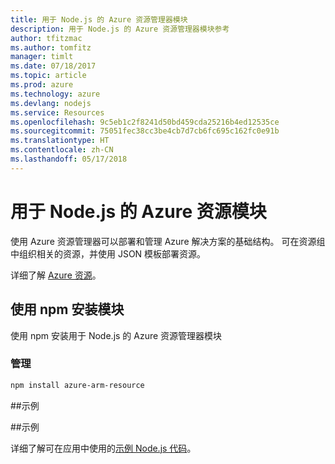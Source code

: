 ```yaml
---
title: 用于 Node.js 的 Azure 资源管理器模块
description: 用于 Node.js 的 Azure 资源管理器模块参考
author: tfitzmac
ms.author: tomfitz
manager: timlt
ms.date: 07/18/2017
ms.topic: article
ms.prod: azure
ms.technology: azure
ms.devlang: nodejs
ms.service: Resources
ms.openlocfilehash: 9c5eb1c2f8241d50bd459cda25216b4ed12535ce
ms.sourcegitcommit: 75051fec38cc3be4cb7d7cb6fc695c162fc0e91b
ms.translationtype: HT
ms.contentlocale: zh-CN
ms.lasthandoff: 05/17/2018
---
```

# <a name="azure-resource-modules-for-nodejs"></a>用于 Node.js 的 Azure 资源模块

使用 Azure 资源管理器可以部署和管理 Azure 解决方案的基础结构。 可在资源组中组织相关的资源，并使用 JSON 模板部署资源。

详细了解 [Azure 资源](https://docs.microsoft.com/azure/azure-resource-manager/)。

## <a name="install-the-modules-with-npm"></a>使用 npm 安装模块

使用 npm 安装用于 Node.js 的 Azure 资源管理器模块

### <a name="management"></a>管理

```bash
npm install azure-arm-resource
```

##<a name="example"></a>示例

##<a name="samples"></a>示例

详细了解可在应用中使用的[示例 Node.js 代码](https://azure.microsoft.com/resources/samples/?platform=nodejs)。